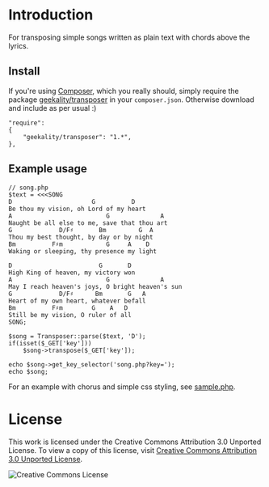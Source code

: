 Introduction
===

For transposing simple songs written as plain text with chords above the lyrics.

Install
---

If you're using [Composer](http://getcomposer.org), which you really should, simply require the package 
[geekality/transposer](https://packagist.org/packages/geekality/transposer) in your `composer.json`. Otherwise download 
and include as per usual :)

    "require":
	{
		"geekality/transposer": "1.*",
	},

Example usage
---

    // song.php
    $text = <<<SONG
    D                      G          D
    Be thou my vision, oh Lord of my heart
    A                          G              A
    Naught be all else to me, save that thou art
    G             D/F♯       Bm         G  A
    Thou my best thought, by day or by night
    Bm          F♯m            G     A    D
    Waking or sleeping, thy presence my light

    D                        G       D
    High King of heaven, my victory won
    A                          G              A
    May I reach heaven's joys, O bright heaven's sun
    G             D/F♯      Bm       G   A
    Heart of my own heart, whatever befall
    Bm          F♯m        G    A   D
    Still be my vision, O ruler of all
    SONG;

    $song = Transposer::parse($text, 'D');
    if(isset($_GET['key']))
        $song->transpose($_GET['key']);
    
    echo $song->get_key_selector('song.php?key=');
    echo $song;

For an example with chorus and simple css styling, see [sample.php](sample/sample.php).

License
===

This work is licensed under the Creative Commons Attribution 3.0 Unported License. To view a copy of this license, visit [Creative Commons Attribution 3.0 Unported License](http://creativecommons.org/licenses/by/3.0/).

![Creative Commons License](http://i.creativecommons.org/l/by/3.0/88x31.png)
